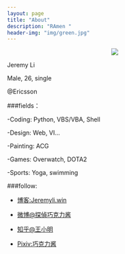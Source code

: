```yaml
---
layout: page
title: "About"
description: "RAmen "
header-img: "img/green.jpg"
---
```



<center>
    <p><img src="http://ww1.sinaimg.cn/large/62400002jw8f6m4ylzdakj202s02sdfm.jpg" align="center"></p>
</center>

Jeremy Li

Male, 26, single

@Ericsson

###fields：

-Coding: Python, VBS/VBA, Shell

-Design: Web, VI...

-Painting: ACG

-Games: Overwatch, DOTA2

-Sports: Yoga, swimming



###follow:

- [博客:Jeremyli.win](http://jeremyli.win)

- [微博@探偵巧克力酱](http://weibo.com/u/1648361474)

- [知乎@王小明](https://www.zhihu.com/people/li5kyi)

- [Pixiv:巧克力酱](http://www.pixiv.net/member.php?id=8974598)








